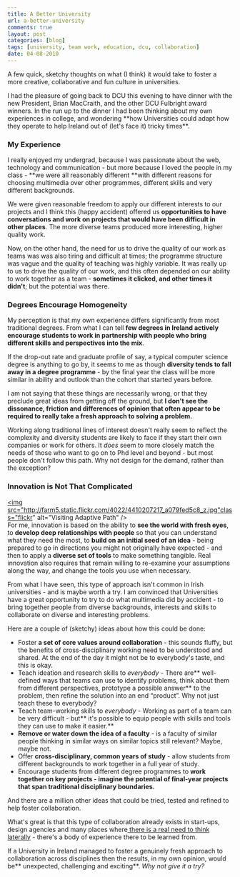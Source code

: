 ```yaml
---
title: A Better University
url: a-better-university
comments: true
layout: post
categories: [blog]
tags: [university, team work, education, dcu, collaboration]
date: 04-08-2010
---
```

<p class="intro">A few quick, sketchy thoughts on what (I think) it would take to foster a more creative, collaborative and fun culture in universities.</p>
I had the pleasure of going back to DCU this evening to have dinner with the new President, Brian MacCraith, and the other DCU Fulbright award winners. In the run up to the dinner I had been thinking about my own experiences in college, and wondering **how Universities could adapt how they operate to help Ireland out of (let's face it) tricky times**. 

### My Experience

I really enjoyed my undergrad, because I was passionate about the web, technology and communication - but more because I loved the people in my class - **we were all reasonably different **with different reasons for choosing multimedia over other programmes, different skills and very different backgrounds. 

We were given reasonable freedom to apply our different interests to our projects and I think this (happy accident) offered us **opportunities to have conversations and work on projects that would have been difficult in other places**. The more diverse teams produced more interesting, higher quality work. 

Now, on the other hand, the need for us to drive the quality of our work as teams was was also tiring and difficult at times; the programme structure was vague and the quality of teaching was highly variable. It was really up to us to drive the quality of our work, and this often depended on our ability to work together as a team - **sometimes it clicked, and other times it didn't**; but the potential was there.

### Degrees Encourage Homogeneity
My perception is that my own experience differs significantly from most traditional degrees. From what I can tell **few degrees in Ireland actively encourage students to work in partnership with people who bring different skills and perspectives into the mix**.

If the drop-out rate and graduate profile of say, a typical computer science degree is anything to go by, it seems to me as though **diversity tends to fall away in a degree programme** - by the final year the class will be more similar in ability and outlook than the cohort that started years before. 

I am not saying that these things are necessarily wrong, or that they preclude great ideas from getting off the ground, but **I don't see the dissonance, friction and differences of opinion that often appear to be required to really take a fresh approach to solving a problem.** 

Working along traditional lines of interest doesn't really seem to reflect the complexity and diversity students are likely to face if they start their own companies or work for others. It <i>does </i>seem to more closely match the needs of those who want to go on to Phd level and beyond - but most people don't follow this path. Why not design for the demand, rather than the exception?

### Innovation is Not That Complicated
<a href="http://www.flickr.com/photos/paulmmay/4410207217/" title="Visiting Adaptive Path by paulmmay, on Flickr"><img src="http://farm5.static.flickr.com/4022/4410207217_a079fed5c8_z.jpg"class="flickr" alt="Visiting Adaptive Path" /></a><br />
For me, innovation is based on the ability to **see the world with fresh eyes**, to **develop deep relationships with people** so that you can understand what they need the most, to **build on an initial seed of an idea** - being prepared to go in directions you might not originally have expected - and then to apply a **diverse set of tools** to make something tangible. Real innovation also requires that remain willing to re-examine your assumptions along the way, and change the tools you use when necessary.

From what I have seen, this type of approach isn't common in Irish universities - and is maybe worth a try. I am convinced that Universities have a great opportunity to try to do what multimedia did by accident - to bring together people from diverse backgrounds, interests and skills to collaborate on diverse and interesting problems.

Here are a couple of (sketchy) ideas about how this could be done:


* Foster **a set of core values around collaboration** - this sounds fluffy, but the benefits of cross-disciplinary working need to be understood and shared. At the end of the day it might not be to everybody's taste, and this is okay.
* Teach ideation and research skills to <i>everybody </i>- There are** well-defined ways that teams can use to identify problems, think about them from different perspectives, prototype a possible answer** to the problem, then refine the solution into an end &#8220;product&#8221;. Why not just teach these to everybody?
* Teach team-working skills to <i>everybody </i>- Working as part of a team can be very difficult - but** it's possible to equip people with skills and tools they can use to make it easier.**
* **Remove or water down the idea of a faculty** - is a faculty of similar people thinking in similar ways on similar topics still relevant? Maybe, maybe not.
* Offer **cross-disciplinary, common years of study** - allow students from different backgrounds to work together in a full year of study.
* Encourage students from different degree programmes to **work together on key projects - imagine the potential of final-year projects that span traditional disciplinary boundaries.**


And there are a million other ideas that could be tried, tested and refined to help foster collaboration. 

What's great is that this type of collaboration already exists in start-ups, design agencies and many places where<a href="http://paulmay.org/articles/what-i-learned-at-pixar" title=" there is a real need to think laterally"> there is a real need to think laterally</a> - there's a body of experience there to be learned from.

If a University in Ireland managed to foster a genuinely fresh approach to collaboration across disciplines then the results, in my own opinion, would be** unexpected, challenging and exciting**. <i>Why not give it a try?</i>

